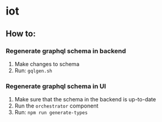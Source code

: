 # iot

## How to:
### Regenerate graphql schema in backend
1. Make changes to schema
2. Run: `gqlgen.sh`

### Regenerate graphql schema in UI
1. Make sure that the schema in the backend is up-to-date
2. Run the `orchestrator` component
3. Run: `npm run generate-types`
